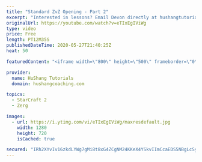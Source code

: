```yaml
---
title: "Standard ZvZ Opening - Part 2"
excerpt: "Interested in lessons? Email Devon directly at hushangtutorials@outlook.com ------------------------------------------------------------------------------------------------------- Want to support HuShang Tutorials directly? Patreon is a website where you can contribute a monthly donation that will help"
originalUrl: https://youtube.com/watch?v=eTIxEgIViWg
type: video
price: Free
length: PT12M35S
publishedDateTime: 2020-05-27T21:40:25Z
heat: 50

featuredContent: "<iframe width=\"800\" height=\"500\" frameborder=\"0\" src=\"https://www.youtube.com/embed/eTIxEgIViWg\" allow=\"accelerometer; autoplay; encrypted-media; gyroscope; picture-in-picture\" allowfullscreen></iframe>"

provider:
  name: HuShang Tutorials
  domain: hushangcoaching.com

topics:
  - StarCraft 2
  - Zerg

images:
  - url: https://i.ytimg.com/vi/eTIxEgIViWg/maxresdefault.jpg
    width: 1280
    height: 720
    isCached: true

secured: "IRh2XYvIv16zkdLYWg7gMi8t8xG4ZCgNM24KKeX4YSkvIImCcaEDS5NBgLcSyq0Q02sOZ+oQ3qZRoLNgPtgRZSqWAMb3T09X/M7BqsbZRm4I2G864JSjSSUN+8VtNooMhtdFkx51I5mnkwdioy+MccRqiVjmQnU/Cze+PcK6DdGaavbJe7oLYTJ7FjMadZ7HYtyPtm2fWXqEbN6qcJSIAwQwo9DP8t+Pb5dyVGyB3RzQ2mm8pHFmDZdkoXLa9rBB4SwMu95e7k1HowSjnOgmkVw7WFLD0DiIPOLHtkPGlzWs3b/rfGFAMmjIrn5m/gV/7D5EVp/5UDJFiOpsLvbGimLKXSBDcQVkbJxYVT2QDzN3fbx3Uqe2xPXLuT1pCO+KUXCc8iLq9hG3hLpDDeA6LlWG1vgJwoQnBRUZInKBosI=;SjBfCIgP8dMqD5d4LB0HcA=="
---
```


